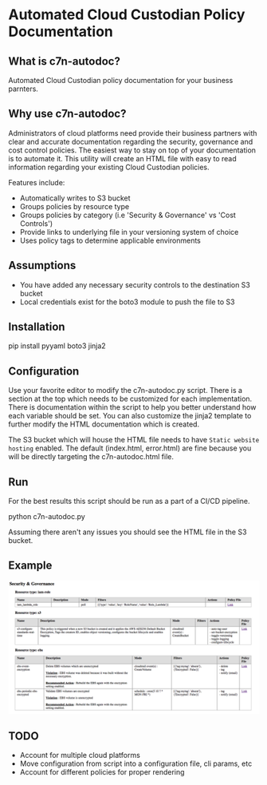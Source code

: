 
# Automated Cloud Custodian Policy Documentation

## What is c7n-autodoc?

Automated Cloud Custodian policy documentation for your business parnters.

## Why use c7n-autodoc?

Administrators of cloud platforms need provide their business partners
with clear and accurate documentation regarding the security, governance and
cost control policies.  The easiest way to stay on top of your documentation 
is to automate it.  This utility will create an HTML file with easy to read information
regarding your existing Cloud Custodian policies.  

Features include:
* Automatically writes to S3 bucket
* Groups policies by resource type
* Groups policies by category (i.e 'Security & Governance' vs 'Cost Controls')
* Provide links to underlying file in your versioning system of choice
* Uses policy tags to determine applicable environments

## Assumptions

* You have added any necessary security controls to the destination S3 bucket
* Local credentials exist for the boto3 module to push the file to S3

## Installation

  pip install pyyaml boto3 jinja2

## Configuration

Use your favorite editor to modify the c7n-autodoc.py script.  There is a section at the top
which needs to be customized for each implementation. There is documentation within the script to 
help you better understand how each variable should be set.  You can also customize the jinja2 template 
to further modify the HTML documentation which is created. 

The S3 bucket which will house the HTML file needs to have `Static website hosting` enabled.  The 
default (index.html, error.html) are fine because you will be directly targeting the c7n-autodoc.html
file.

## Run

For the best results this script should be run as a part of a CI/CD pipeline. 

  python c7n-autodoc.py

Assuming there aren't any issues you should see the HTML file in the S3 bucket.

## Example 

![alt text](images/c7n-autodoc_example1.png "Example c7n-autodoc")

## TODO

* Account for multiple cloud platforms 
* Move configuration from script into a configuration file, cli params, etc
* Account for different policies for proper rendering

